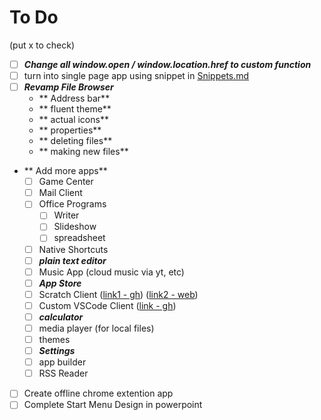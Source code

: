 # To Do

(put x to check)

* [ ] ***Change all window.open / window.location.href to custom function***
* [ ] turn into single page app using snippet in [Snippets.md](snippets.md)
* [ ] ***Revamp File Browser***
    * \*\* Address bar\*\*
    * \*\* fluent theme\*\*
    * \*\* actual icons\*\*
    * \*\* properties\*\*
    * \*\* deleting files\*\*
    * \*\* making new files\*\*
* \*\* Add more apps\*\*
    * [ ] Game Center
    * [ ] Mail Client
    * [ ] Office Programs
        * [ ] Writer
        * [ ] Slideshow
        * [ ] spreadsheet
    * [ ] Native Shortcuts
    * [ ] ***plain text editor***
    * [ ] Music App (cloud music via yt, etc)
    * [ ] ***App Store***
    * [ ] Scratch Client ([link1 - gh](https://github.com/LLK/scratch-gui)) ([link2 - web](https://LLK.github.io/scratch-gui/master/))
    * [ ] Custom VSCode Client ([link - gh](https://github.com/cdr/code-server))
    * [ ] ***calculator***
    * [ ] media player (for local files)
    * [ ] themes
    * [ ] ***Settings***
    * [ ] app builder
    * [ ] RSS Reader
* [ ] Create offline chrome extention app
* [ ] Complete Start Menu Design in powerpoint